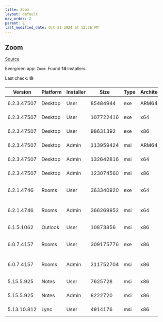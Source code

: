 ```yaml
---
title: Zoom
layout: default
nav_order: 2
parent: Z
last_modified_date: Oct 21 2024 at 12:26 PM
---
```


## Zoom

[Source](https://zoom.us/download)

Evergreen app: `Zoom`. Found **14** installers.

Last check: 🟢

| Version     | Platform | Installer | Size      | Type | Architecture | URI                                                                                                                                          |
| ----------- | -------- | --------- | --------- | ---- | ------------ | -------------------------------------------------------------------------------------------------------------------------------------------- |
| 6.2.3.47507 | Desktop  | User      | 85484944  | exe  | ARM64        | [https://cdn.zoom.us/prod/6.2.3.47507/arm64/ZoomInstallerFull.exe](https://cdn.zoom.us/prod/6.2.3.47507/arm64/ZoomInstallerFull.exe)         |
| 6.2.3.47507 | Desktop  | User      | 107722416 | exe  | x64          | [https://cdn.zoom.us/prod/6.2.3.47507/x64/ZoomInstallerFull.exe](https://cdn.zoom.us/prod/6.2.3.47507/x64/ZoomInstallerFull.exe)             |
| 6.2.3.47507 | Desktop  | User      | 98631392  | exe  | x86          | [https://cdn.zoom.us/prod/6.2.3.47507/ZoomInstallerFull.exe](https://cdn.zoom.us/prod/6.2.3.47507/ZoomInstallerFull.exe)                     |
| 6.2.3.47507 | Desktop  | Admin     | 113959424 | msi  | ARM64        | [https://cdn.zoom.us/prod/6.2.3.47507/arm64/ZoomInstallerFull.msi](https://cdn.zoom.us/prod/6.2.3.47507/arm64/ZoomInstallerFull.msi)         |
| 6.2.3.47507 | Desktop  | Admin     | 132642816 | msi  | x64          | [https://cdn.zoom.us/prod/6.2.3.47507/x64/ZoomInstallerFull.msi](https://cdn.zoom.us/prod/6.2.3.47507/x64/ZoomInstallerFull.msi)             |
| 6.2.3.47507 | Desktop  | Admin     | 123074560 | msi  | x86          | [https://cdn.zoom.us/prod/6.2.3.47507/ZoomInstallerFull.msi](https://cdn.zoom.us/prod/6.2.3.47507/ZoomInstallerFull.msi)                     |
| 6.2.1.4746  | Rooms    | User      | 363340920 | exe  | x64          | [https://cdn.zoom.us/prod/6.2.1.4746/x64/zoomrooms-6.2.1.4746-x64.exe](https://cdn.zoom.us/prod/6.2.1.4746/x64/zoomrooms-6.2.1.4746-x64.exe) |
| 6.2.1.4746  | Rooms    | Admin     | 366269952 | msi  | x64          | [https://cdn.zoom.us/prod/6.2.1.4746/x64/zoomrooms-6.2.1.4746-x64.msi](https://cdn.zoom.us/prod/6.2.1.4746/x64/zoomrooms-6.2.1.4746-x64.msi) |
| 6.1.5.1062  | Outlook  | User      | 10873856  | msi  | x86          | [https://cdn.zoom.us/prod/6.1.5.1062/ZoomOutlookPluginSetup.msi](https://cdn.zoom.us/prod/6.1.5.1062/ZoomOutlookPluginSetup.msi)             |
| 6.0.7.4157  | Rooms    | User      | 309175776 | exe  | x86          | [https://cdn.zoom.us/prod/6.0.7.4157/zoomrooms-6.0.7.4157-x86.exe](https://cdn.zoom.us/prod/6.0.7.4157/zoomrooms-6.0.7.4157-x86.exe)         |
| 6.0.7.4157  | Rooms    | Admin     | 311752704 | msi  | x86          | [https://cdn.zoom.us/prod/6.0.7.4157/zoomrooms-6.0.7.4157-x86.msi](https://cdn.zoom.us/prod/6.0.7.4157/zoomrooms-6.0.7.4157-x86.msi)         |
| 5.15.5.925  | Notes    | User      | 7625728   | msi  | x86          | [https://cdn.zoom.us/prod/5.15.5.925/ZoomNotesPluginSetup.msi](https://cdn.zoom.us/prod/5.15.5.925/ZoomNotesPluginSetup.msi)                 |
| 5.15.5.925  | Notes    | Admin     | 8222720   | msi  | x86          | [https://cdn.zoom.us/prod/5.15.5.925/ZoomNotesPluginAdminTool.msi](https://cdn.zoom.us/prod/5.15.5.925/ZoomNotesPluginAdminTool.msi)         |
| 5.13.10.812 | Lync     | User      | 4914176   | msi  | x86          | [https://cdn.zoom.us/prod/5.13.10.812/ZoomLyncPluginSetup.msi](https://cdn.zoom.us/prod/5.13.10.812/ZoomLyncPluginSetup.msi)                 |
